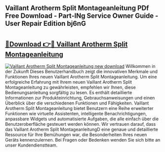 ## Vaillant Arotherm Split Montageanleitung PDf Free Download - Part-lNg Service Owner Guide - User Repair Edition bj6nG

# <h2><a href="http://df8ahkr.blite.top/?on=Vaillant+Arotherm+Split+Montageanleitung">🔗Download 👉🔴 Vaillant Arotherm Split Montageanleitung</a></h2>

[![Vaillant Arotherm Split Montageanleitung new download](https://i.imgur.com/lujVjoI.png)](http://df8ahkr.blite.top/?on=Vaillant+Arotherm+Split+Montageanleitung)
Willkommen in der Zukunft Dieses Benutzerhandbuch zeigt die innovativen Merkmale und Funktionen Ihres neuen Vaillant Arotherm Split Montageanleitung. Um eine erfolgreiche Erfahrung mit Ihrem neuen Vaillant Arotherm Split Montageanleitung zu gewährleisten, empfehlen wir Ihnen, diese Bedienungsanleitung sorgfältig zu lesen. Es enthält detaillierte Informationen zur Produkteinrichtung, Gebrauchsanweisungen und einen Überblick über die verschiedenen Funktionen und Fähigkeiten. Vaillant Arotherm Split Montageanleitung bietet Benutzern eine Reihe erweiterter Funktionen wie virtuelle Assistenten, intelligente Benachrichtigungen, anpassbare Widgets und automatisierte Aufgaben, die alle einfach über die Benutzeroberfläche gesteuert werden können. Wir vertrauen darauf, dass das Vaillant Arotherm Split MontageanleitungD eine genaue und detaillierte Ressource für Ihre Bemühungen war, die Besonderheiten Ihres neuen Geräts kennenzulernen. Bei Fragen oder Bedenken wenden Sie sich bitte an unser Kundendienstteam.
